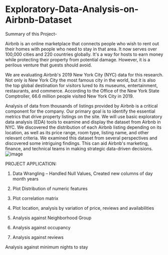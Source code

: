 # Exploratory-Data-Analysis-on-Airbnb-Dataset

Summary of this Project-

Airbnb is an online marketplace that connects people who wish to rent out their homes with people who need to stay in that area. It now serves over 100,000 cities and 220 countries globally. It's a way for hosts to earn money while protecting their property from potential damage. However, it is a perilous venture that guests should avoid.

We are evaluating Airbnb's 2019 New York City (NYC) data for this research. Not only is New York City the most famous city in the world, but it is also the top global destination for visitors lured to its museums, entertainment, restaurants, and commerce. According to the Office of the New York State Comptroller, 66.6 million people visited New York City in 2019.


Analysis of data from thousands of listings provided by Airbnb is a critical component for the company. Our primary goal is to identify the essential metrics that drive property listings on the site. We will use basic exploratory data analysis (EDA) tools to examine and display the dataset from Airbnb in NYC. We discovered the distribution of each Airbnb listing depending on its location, as well as its price range, room type, listing name, and other relevant criteria. We examined this dataset from several perspectives and discovered some intriguing findings. This can aid Airbnb's marketing, finance, and technical teams in making strategic data-driven decisions.
![image](https://user-images.githubusercontent.com/116347910/210867588-68d26c94-5e31-4b85-a1cf-3939ae93c84c.png)




PROJECT APPLICATION:

1) Data Wrangling – Handled Null Values, Created new columns of day month years 	

2) Plot Distribution of numeric features

3) Plot correlation matrix

4) Plot location, analysis by variation of price, reviews and availabilities

5) Analysis against Neighborhood Group

6) Analysis against occupancy

7) Analysis against reviews

Analysis against minimum nights to stay

